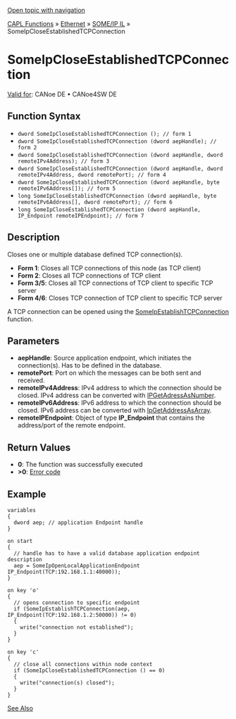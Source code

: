 [Open topic with navigation](../../../../../../CANoeDEFamily.htm#Topics/CAPLFunctions/IP/SOMEIPIL/Functions/CAPLfunctionSomeIpCloseEstablishedTCPConnection.md)

[CAPL Functions](../../../CAPLfunctions.md) » [Ethernet](../../CAPLEthernetStartPage.md) » [SOME/IP IL](../CAPLfunctionsSomeIPILOverview.md) » SomeIpCloseEstablishedTCPConnection

# SomeIpCloseEstablishedTCPConnection

[Valid for](../../../../Shared/FeatureAvailability.md):  CANoe DE • CANoe4SW DE

## Function Syntax

- `dword SomeIpCloseEstablishedTCPConnection (); // form 1`
- `dword SomeIpCloseEstablishedTCPConnection (dword aepHandle); // form 2`
- `dword SomeIpCloseEstablishedTCPConnection (dword aepHandle, dword remoteIPv4Address); // form 3`
- `dword SomeIpCloseEstablishedTCPConnection (dword aepHandle, dword remoteIPv4Address, dword remotePort); // form 4`
- `dword SomeIpCloseEstablishedTCPConnection (dword aepHandle, byte remoteIPv6Address[]); // form 5`
- `long SomeIpCloseEstablishedTCPConnection (dword aepHandle, byte remoteIPv6Address[], dword remotePort); // form 6`
- `long SomeIpCloseEstablishedTCPConnection (dword aepHandle, IP_Endpoint remoteIPEndpoint); // form 7`

## Description

Closes one or multiple database defined TCP connection(s).

- **Form 1**: Closes all TCP connections of this node (as TCP client)
- **Form 2**: Closes all TCP connections of TCP client
- **Form 3/5**: Closes all TCP connections of TCP client to specific TCP server
- **Form 4/6**: Closes TCP connection of TCP client to specific TCP server

A TCP connection can be opened using the [SomeIpEstablishTCPConnection](CAPLfunctionSomeIpEstablishTCPConnection.md) function.

## Parameters

- **aepHandle**: Source application endpoint, which initiates the connection(s). Has to be defined in the database.
- **remotePort**: Port on which the messages can be both sent and received.
- **remoteIPv4Address**: IPv4 address to which the connection should be closed. IPv4 address can be converted with [IPGetAdressAsNumber](../../../TCPIPAPI/Functions/CAPLfunctionIPGetAddressAsNumber.md).
- **remoteIPv6Address**: IPv6 address to which the connection should be closed. IPv6 address can be converted with [IpGetAddressAsArray](../../../TCPIPAPI/Functions/CAPLfunctionIPGetAddressAsArray.md).
- **remoteIPEndpoint**: Object of type **IP_Endpoint** that contains the address/port of the remote endpoint.

## Return Values

- **0**: The function was successfully executed
- **>0**: [Error code](../../AUTOSARethIL/CAPLfunctionsAREthILErrorCodes.md)

## Example

```plaintext
variables
{
  dword aep; // application Endpoint handle
}

on start
{
  // handle has to have a valid database application endpoint description
  aep = SomeIpOpenLocalApplicationEndpoint IP_Endpoint(TCP:192.168.1.1:40000));
}

on key 'o'
{ 
  // opens connection to specific endpoint
  if (SomeIpEstablishTCPConnection(aep, IP_Endpoint(TCP:192.168.1.2:50000)) != 0)
  {
    write("connection not established");
  }
}

on key 'c'
{
  // close all connections within node context
  if (SomeIpCloseEstablishedTCPConnection () == 0)
  {
    write("connection(s) closed");
  }
}
```

[See Also](javascript:void(0);)
